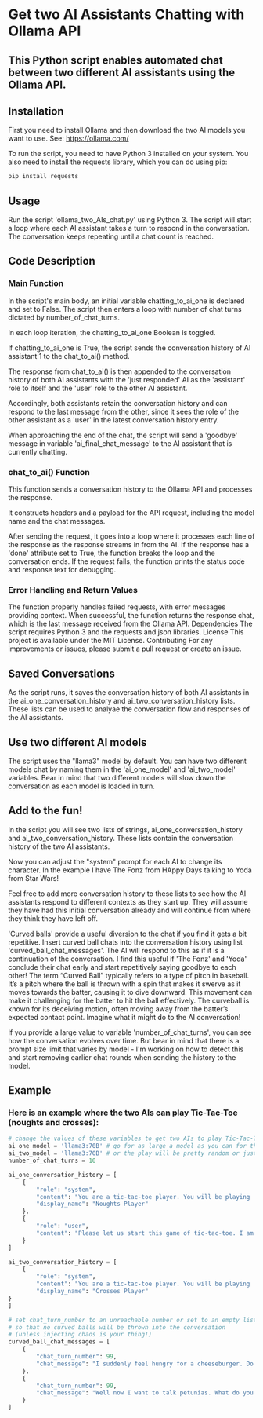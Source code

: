 # Get two AI Assistants Chatting with Ollama API 

## This Python script enables automated chat between two different AI assistants using the Ollama API. 

## Installation
First you need to install Ollama and then download the two AI models you want to use. See: https://ollama.com/

To run the script, you need to have Python 3 installed on your system. You also need to install the requests library, which you can do using pip:

```bash
pip install requests
```

## Usage
Run the script 'ollama_two_AIs_chat.py' using Python 3. The script will start a loop where each AI assistant takes a turn to respond in the conversation. The conversation keeps repeating until a chat count is reached.

## Code Description
### Main Function
In the script's main body, an initial variable chatting_to_ai_one is declared and set to False.
The script then enters a loop with number of chat turns dictated by number_of_chat_turns.

In each loop iteration, the chatting_to_ai_one Boolean is toggled.

If chatting_to_ai_one is True, the script sends the conversation history of AI assistant 1 to the chat_to_ai() method. 

The response from chat_to_ai() is then appended to the conversation history of both AI assistants
with the 'just responded' AI as the 'assistant' role to itself and the 'user' role to the other AI assistant.

Accordingly, both assistants retain the conversation history and can respond to the last message from the other, since it
sees the role of the other assistant as a 'user' in the latest conversation history entry.

When approaching the end of the chat, the script will send a 'goodbye' message in variable 'ai_final_chat_message' to the AI assistant that is currently chatting.

### chat_to_ai() Function
This function sends a conversation history to the Ollama API and processes the response.

It constructs headers and a payload for the API request, including the model name and the chat messages.

After sending the request, it goes into a loop where it processes each line of the response as the response streams in from the AI. If the response has a 'done' attribute set to True, the function breaks the loop and the conversation ends.
If the request fails, the function prints the status code and response text for debugging.

### Error Handling and Return Values
The function properly handles failed requests, with error messages providing context. When successful, the function returns the response chat, which is the last message received from the Ollama API.
Dependencies
The script requires Python 3 and the requests and json libraries.
License
This project is available under the MIT License.
Contributing
For any improvements or issues, please submit a pull request or create an issue.

## Saved Conversations
As the script runs, it saves the conversation history of both AI assistants in the ai_one_conversation_history and ai_two_conversation_history lists. These lists can be used to analyae the conversation 
flow and responses of the AI assistants.

## Use two different AI models
The script uses the "llama3" model by default. You can have two different models chat by naming them in the 'ai_one_model' and 'ai_two_model' variables.
Bear in mind that two different models will slow down the conversation as each model is loaded in turn.

## Add to the fun!
In the script you will see two lists of strings, ai_one_conversation_history and ai_two_conversation_history. 
These lists contain the conversation history of the two AI assistants. 

Now you can adjust the "system" prompt for each AI to change its character. In the example I have The Fonz from HAppy Days talking to Yoda from Star Wars! 

Feel free to add more conversation history to these lists to see how the AI assistants respond to different contexts as they start up.
They will assume they have had this initial conversation already and will continue from where they think they have left off.

'Curved balls'  provide a useful diversion to the chat if you find it gets a bit repetitive. Insert curved ball chats into the conversation history 
using list 'curved_ball_chat_messages'. The AI will respond to this as if it is a continuation of the conversation.
I find this useful if 'The Fonz' and 'Yoda' conclude their chat early and start repetitively saying goodbye to each other!
The term “Curved Ball” typically refers to a type of pitch in baseball. It’s a pitch where the ball is thrown with a spin 
that makes it swerve as it moves towards the batter, causing it to dive downward. This movement can make it challenging 
for the batter to hit the ball effectively. The curveball is known for its deceiving motion, often moving away from the batter’s
expected contact point. Imagine what it might do to the AI conversation!


If you provide a large value to variable 'number_of_chat_turns', you can see how the conversation evolves over time. But bear in mind that there is a prompt size limit
that varies by model - I'm working on how to detect this and start removing earlier chat rounds when sending the history to the model.

## Example
### Here is an example where the two AIs can play Tic-Tac-Toe (noughts and crosses):
```python
# change the values of these variables to get two AIs to play Tic-Tac-Toe
ai_one_model = 'llama3:70B' # go for as large a model as you can for this game
ai_two_model = 'llama3:70B' # or the play will be pretty random or just rubbish! 
number_of_chat_turns = 10

ai_one_conversation_history = [
    {
        "role": "system",
        "content": "You are a tic-tac-toe player. You will be playing 'noughts' in this game.",
        "display_name": "Noughts Player"
    },
    {
        "role": "user",
        "content": "Please let us start this game of tic-tac-toe. I am ready to play.",
    }
]

ai_two_conversation_history = [
    {
        "role": "system",
        "content": "You are a tic-tac-toe player. You will be playing 'crosses' in this game.",
        "display_name": "Crosses Player"
}
]

# set chat_turn_number to an unreachable number or set to an empty list []
# so that no curved balls will be thrown into the conversation
# (unless injecting chaos is your thing!)
curved_ball_chat_messages = [
    {
        "chat_turn_number": 99,
        "chat_message": "I suddenly feel hungry for a cheeseburger. Do you like cheeseburgers?"
    },
    {
        "chat_turn_number": 99,
        "chat_message": "Well now I want to talk petunias. What do you think about that?"
    }
]
```
